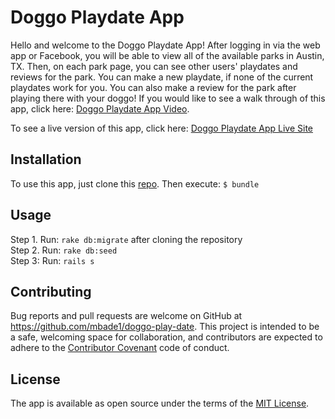# Doggo Playdate App
Hello and welcome to the Doggo Playdate App! After logging in via the web app or Facebook, you will be able to view all of the available parks in Austin, TX. Then, on each park page, you can see other users' playdates and reviews for the park. You can make a new playdate, if none of the current playdates work for you. You can also make a review for the park after playing there with your doggo! If you would like to see a walk through of this app, click here: [Doggo Playdate App Video](https://www.youtube.com/watch?v=R6iXLOJSrwY&feature=youtu.be).

To see a live version of this app, click here: [Doggo Playdate App Live Site](https://doggo-play-date.herokuapp.com/)

## Installation
To use this app, just clone this [repo](https://github.com/mbade1/doggo-play-date).
Then execute:
    ```$ bundle```

## Usage

Step 1. Run: `rake db:migrate` after cloning the repository<br>
Step 2. Run: `rake db:seed` <br>
Step 3: Run: `rails s`

## Contributing

Bug reports and pull requests are welcome on GitHub at https://github.com/mbade1/doggo-play-date. This project is intended to be a safe, welcoming space for collaboration, and contributors are expected to adhere to the [Contributor Covenant](http://contributor-covenant.org) code of conduct.

## License

The app is available as open source under the terms of the [MIT License](http://opensource.org/licenses/MIT).